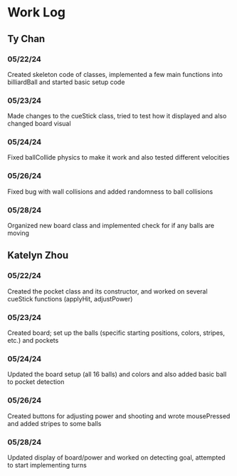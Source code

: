 # Work Log

## Ty Chan

### 05/22/24

Created skeleton code of classes, implemented a few main functions into billiardBall and started basic setup code

### 05/23/24

Made changes to the cueStick class, tried to test how it displayed and also changed board visual

### 05/24/24

Fixed ballCollide physics to make it work and also tested different velocities

### 05/26/24

Fixed bug with wall collisions and added randomness to ball collisions

### 05/28/24

Organized new board class and implemented check for if any balls are moving

## Katelyn Zhou

### 05/22/24

Created the pocket class and its constructor, and worked on several cueStick functions (applyHit, adjustPower)

### 05/23/24

Created board; set up the balls (specific starting positions, colors, stripes, etc.) and pockets

### 05/24/24

Updated the board setup (all 16 balls) and colors and also added basic ball to pocket detection

### 05/26/24

Created buttons for adjusting power and shooting and wrote mousePressed and added stripes to some balls

### 05/28/24

Updated display of board/power and worked on detecting goal, attempted to start implementing turns